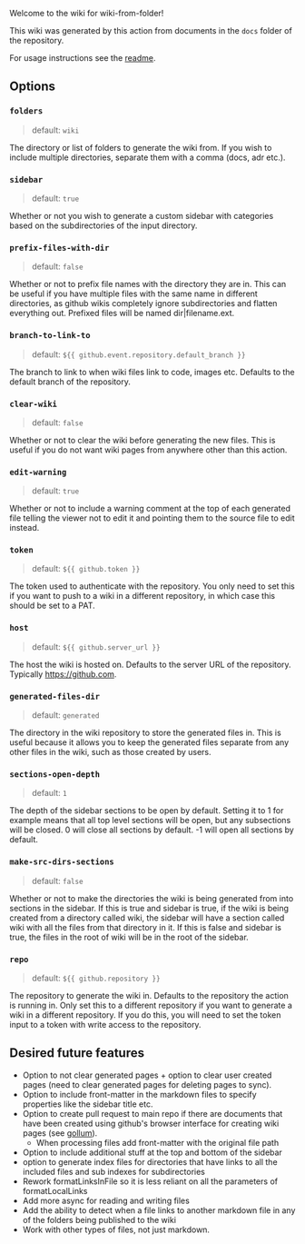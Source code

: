 Welcome to the wiki for wiki-from-folder!

This wiki was generated by this action from documents in the `docs` folder of the repository.

For usage instructions see the [readme](../README.md).

## Options
### `folders`
> default: `wiki`

The directory or list of folders to generate the wiki from. If you wish to include multiple directories, separate them with a comma (docs, adr etc.).

### `sidebar`
> default: `true`

Whether or not you wish to generate a custom sidebar with categories based on the subdirectories of the input directory.

### `prefix-files-with-dir`
> default: `false`

Whether or not to prefix file names with the directory they are in. This can be useful if you have multiple files with the same name in different directories, as github wikis completely ignore subdirectories and flatten everything out. Prefixed files will be named dir|filename.ext.

### `branch-to-link-to`
> default: `${{ github.event.repository.default_branch }}`

The branch to link to when wiki files link to code, images etc. Defaults to the default branch of the repository.

### `clear-wiki`
> default: `false`

Whether or not to clear the wiki before generating the new files. This is useful if you do not want wiki pages from anywhere other than this action.

### `edit-warning`
> default: `true`

Whether or not to include a warning comment at the top of each generated file telling the viewer not to edit it and pointing them to the source file to edit instead.

### `token`
> default: `${{ github.token }}`

The token used to authenticate with the repository. You only need to set this if you want to push to a wiki in a different repository, in which case this should be set to a PAT.

### `host`
> default: `${{ github.server_url }}`

The host the wiki is hosted on. Defaults to the server URL of the repository. Typically https://github.com.

### `generated-files-dir`
> default: `generated`

The directory in the wiki repository to store the generated files in. This is useful because it allows you to keep the generated files separate from any other files in the wiki, such as those created by users.

### `sections-open-depth`
> default: `1`

The depth of the sidebar sections to be open by default. Setting it to 1 for example means that all top level sections will be open, but any subsections will be closed. 0 will close all sections by default. -1 will open all sections by default.

### `make-src-dirs-sections`
> default: `false`

Whether or not to make the directories the wiki is being generated from into sections in the sidebar. If this is true and sidebar is true, if the wiki is being created from a directory called wiki, the sidebar will have a section called wiki with all the files from that directory in it. If this is false and sidebar is true, the files in the root of wiki will be in the root of the sidebar.

### `repo`
> default: `${{ github.repository }}`

The repository to generate the wiki in. Defaults to the repository the action is running in. Only set this to a different repository if you want to generate a wiki in a different repository. If you do this, you will need to set the token input to a token with write access to the repository.


## Desired future features
- Option to not clear generated pages + option to clear user created pages (need to clear generated pages for deleting pages to sync).
- Option to include front-matter in the markdown files to specify properties like the sidebar title etc.
- Option to create pull request to main repo if there are documents that have been created using github's browser interface for creating wiki pages (see [gollum](https://docs.github.com/en/actions/using-workflows/events-that-trigger-workflows#gollum)).
	- When processing files add front-matter with the original file path
- Option to include additional stuff at the top and bottom of the sidebar
- option to generate index files for directories that have links to all the included files and sub indexes for subdirectories
- Rework formatLinksInFile so it is less reliant on all the parameters of formatLocalLinks
- Add more async for reading and writing files
- Add the ability to detect when a file links to another markdown file in any of the folders being published to the wiki
- Work with other types of files, not just markdown.